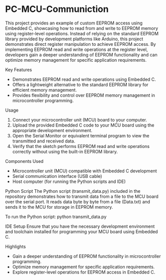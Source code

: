 # PC-MCU-Communiction

This project provides an example of custom EEPROM access using Embedded C, showcasing how to read from and write to EEPROM memory using register-level operations. Instead of relying on the standard EEPROM library provided by development platforms like Arduino, this project demonstrates direct register manipulation to achieve EEPROM access. By implementing EEPROM read and write operations at the register level, developers gain a deeper understanding of EEPROM functionality and can optimize memory management for specific application requirements.

Key Features
- Demonstrates EEPROM read and write operations using Embedded C.
- Offers a lightweight alternative to the standard EEPROM library for efficient memory management.
- Provides flexibility and control over EEPROM memory management in microcontroller programming.

Usage
1. Connect your microcontroller unit (MCU) board to your computer.
2. Upload the provided Embedded C code to your MCU board using the appropriate development environment.
3. Open the Serial Monitor or equivalent terminal program to view the transmitted and received data.
4. Verify that the sketch performs EEPROM read and write operations correctly without using the built-in EEPROM library.

Components Used
- Microcontroller unit (MCU) compatible with Embedded C development
- Serial communication interface (USB cable)
- Host computer (for running the Python scripts and IDE)

Python Script
The Python script (transmit_data.py) included in the repository demonstrates how to transmit data from a file to the MCU board over the serial port. It reads data byte by byte from a file (Data.txt) and sends it to the MCU for storage in EEPROM memory.

To run the Python script:
python transmit_data.py

IDE Setup
Ensure that you have the necessary development environment and toolchain installed for programming your MCU board using Embedded C.

Highlights
- Gain a deeper understanding of EEPROM functionality in microcontroller programming.
- Optimize memory management for specific application requirements.
- Explore register-level operations for EEPROM access in Embedded C.
